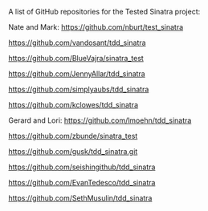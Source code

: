 A list of GitHub repositories for the Tested Sinatra project:

Nate and Mark: https://github.com/nburt/test_sinatra

https://github.com/vandosant/tdd_sinatra

https://github.com/BlueVajra/sinatra_test

https://github.com/JennyAllar/tdd_sinatra

https://github.com/simplyaubs/tdd_sinatra

https://github.com/kclowes/tdd_sinatra

Gerard and Lori: https://github.com/lmoehn/tdd_sinatra

https://github.com/zbunde/sinatra_test

https://github.com/gusk/tdd_sinatra.git

https://github.com/seishingithub/tdd_sinatra

https://github.com/EvanTedesco/tdd_sinatra

https://github.com/SethMusulin/tdd_sinatra
